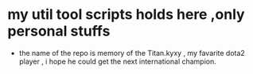 # my util tool scripts holds here ,only personal stuffs

* the name of the repo is  memory of the Titan.kyxy , my favarite dota2 player , i hope he could get the next international champion.
